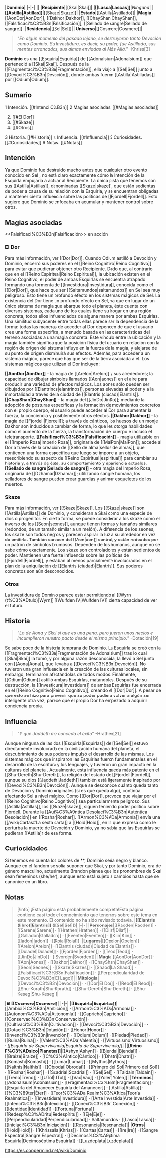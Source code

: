 

|**Dominio**|
|-|-|
||
|**Recipiente**|[[Skai\|Skai]]|
|**[[Lasca\|Lascas]]**|*Ninguna*|
|**[[Astilla\|Astillas]]**|[[Skaze\|Skaze]]|
|**Estado**|[[Astilla\|Astillado]]|
|**Magia**|[[AonDor\|AonDor]], [[Dakhor\|Dakhor]], [[ChayShan\|ChayShan]], [[Falsificaci%C3%B3n\|Falsificación]], [[Sellado de sangre\|Sellado de sangre]]|
|**Residencia**|[[Sel\|Sel]]|
|**Universo**|[[Cosmere\|Cosmere]]|

>“*En algún momento del pasado lejano, se destruyeron tanto Devoción como Dominio. Su Investidura, es decir, su poder, fue Astillada, sus mentes arrancadas, sus almas enviadas al Más Allá.*”
\-Khriss[3]


**Dominio** es una [[Esquirla\|Esquirla]] de [[Adonalsium\|Adonalsium]] que perteneció a [[Skai\|Skai]]. Después de la [[Fragmentaci%C3%B3n\|Fragmentación]], ella viajó a [[Sel\|Sel]] junto a [[Devoci%C3%B3n\|Devoción]], donde ambas fueron [[Astilla\|Astilladas]] por [[Odium\|Odium]].

## Sumario

1 Intención. [[#Intenci.C3.B3n]] 
2 Magias asociadas. [[#Magias asociadas]] 

2. [[#El Dor]] 
2. [[#Skaze]] 
2. [[#Otros]] 


3 Historia. [[#Historia]] 
4 Influencia. [[#Influencia]] 
5 Curiosidades. [[#Curiosidades]] 
6 Notas. [[#Notas]] 


## Intención
Ya que Dominio fue destruido mucho antes que cualquier otro evento conocido en Sel , no está claro exactamente cómo la Intención de la Esquirla empujaría a actuar al Recipiente. La única pista que tenemos son sus [[Astilla\|Astillas]], denominadas [[Skaze\|skaze]], que están sedientas de poder a causa de su relación con la Esquirla, y se encuentran obligadas a mantener cierta influencia sobre las políticas de [[Fjordell\|Fjordell]]. Esto sugiere que Dominio se enfocaba en acumular y mantener control sobre otros.

## Magias asociadas
  <<Falsificaci%C3%B3n\|Falsificación>> en acción
### El Dor
Para más información, ver [[Dor\|Dor]].
Cuando Odium astilló a Devoción y Dominio, encerró sus poderes en el [[Reino Cognitivo\|Reino Cognitivo]] para evitar que pudieran obtener otro Recipiente. Dado que, al contrario que en el [[Reino Espiritual\|Reino Espiritual]], la ubicación existen en el Reino Cognitivo, el poder de ambas Esquirlas se encuentra atrapado formando una tormenta de [[Investidura\|Investidura]], conocida como el [[Dor\|Dor]], que hace que ser [[Saltamundos\|saltamundos]] en Sel sea muy peligroso. Esto tiene un profundo efecto en los sistemas mágicos de Sel.
La existencia del Dor tiene un profundo efecto en Sel, ya que en lugar de un único sistema de magia que abarque todo el planeta, éste cuenta con diversos sistemas, cada uno de los cuales tiene su hogar en una región concreta, todos ellos influenciados de alguna manera por ambas Esquirlas. Una similitud subyacente entre todas ellas parece ser la dependencia de la forma: todas las maneras de acceder al Dor dependen de que el usuario cree una forma específica, a menudo basada en las características del terreno asociadas a una magia concreta.
Este vínculo entre la ubicación y la magia también significa que la posición física del usuario en relación con la región de origen del sistema influye en la fuerza de la magia, y alejarse de su punto de origen disminuirá sus efectos. Además, para acceder a un sistema mágico, parece que hay que ser de la tierra asociada a él.
Los sistemas mágicos que utilizan el Dor incluyen:

**[[AonDor\|AonDor]]** - la magia de [[Arelon\|Arelon]] y sus alrededores; la capacidad de dibujar símbolos llamados [[Aon\|aones]] en el aire para producir una variedad de efectos mágicos. Los aones sólo pueden ser dibujados por [[Elantrinos\|elantrinos]], personas elevadas al poder y a la inmortalidad a través de la ciudad de [[Elantris (ciudad)\|Elantris]].
**[[ChayShan\|ChayShan]]** - la magia del [[JinDo\|JinDo]]; mediante la adopción de posturas específicas y la formación de movimientos concretos con el propio cuerpo, el usuario puede acceder al Dor para aumentar la fuerza, la conciencia y posiblemente otros efectos.
**[[Dakhor\|Dakhor]]** - la magia de [[Fjordell\|Fjordell]]; a través de cánticos, los huesos de un monje Dakhor son inducidos a cambiar de forma, lo que les otorga habilidades como el aumento de la fuerza, la transformación del cuerpo e incluso el teletransporte.
**[[Falsificaci%C3%B3n\|Falsificación]]** - magia utilizable en el [[Imperio Rosa\|Imperio Rosa]], originaria de [[MaiPon\|MaiPon]]; accede al Dor a través de la creación de [[Sello de alma\|sellos de almas]], que contienen una forma específica que luego se impone a un objeto, reescribiendo su aspecto de [[Reino Espiritual\|espiritual]] para cambiar su historia y, a través de ésta, su comportamiento y apariencia actuales.
**[[Sellado de sangre\|Sellado de sangre]]** - otra magia del Imperio Rosa, originaria de [[Dzhamar\|Dzhamar]]; utilizando sangre humana, los selladores de sangre pueden crear guardias y animar esqueletos de los muertos.
### Skaze
Para más información, ver [[Skaze\|Skaze]].
Los [[Skaze\|skaze]] son [[Astilla\|Astillas]] de Dominio, y consideran a Skai como una especie de dios o progenitor. En cierta forma, se puede considerar a los skaze como el inverso de los [[Seon\|seones]], aunque tienen formas y tamaños similares (redondos, de un tamaño similar a un melón). A diferencia de los seones, los skaze son todos negros y parecen aspirar la luz a su alrededor en vez de emitirla. También carecen del [[Aon\|aon]] central, y están rodeados por un patrón de símbolos brumosos. Dependen de los humanos, aunque no se sabe cómo exactamente.
Los skaze son controladores y están sedientos de poder. Mantienen una fuerte influencia sobre las políticas de [[Fjordell\|Fjordell]], y estaban al menos parcialmente involucrados en el plan de la aniquilación de [[Elantris (ciudad)\|Elantris]]. Sus poderes concretos son aún desconocidos.

### Otros
La investidura de Dominio parece estar permitiendo al [[Wyrn (t%C3%ADtulo)\|Wyrn]] [[Wulfden IV\|Wulfden IV]] cierta capacidad de ver el futuro.

## Historia
 
>“*Lo de Aona y Skai sí que es una pena, pero fueron unos necios e incumplieron nuestro pacto desde el mismo principio.*”
\-Dotación[19]


Se sabe poco de la historia temprana de Dominio. La Esquirla se creó con la [[Fragmentaci%C3%B3n\|Fragmentación de Adonalsium]] tras lo cual [[Skai\|Skai]] la tomó, y por alguna razón desconocida, la llevó a Sel junto con [[Aona\|Aona]], que llevaba a [[Devoci%C3%B3n\|Devoción]]. No tuvieron una gran influencia en la creación de las culturas locales, sin embargo, terminaron afectándolas de todos modos. Finalmente, [[Odium\|Odium]] astilló ambas Esquirlas, matandolas.
Después de su destrucción, la [[Investidura\|Investidura]] de ambas Esquirlas fue encerrada en el [[Reino Cognitivo\|Reino Cognitivo]], creando el [[Dor\|Dor]]. A pesar de que esto se hizo para prevenir que su poder pudiera volver a algún ser inteligente otra vez, parece que el propio Dor ha empezado a adquirir conciencia propia.

## Influencia
>“*Y que Jaddeth me conceda el éxito*”
\-Hrathen[21]


Aunque ninguna de las dos [[Esquirla\|Esquirlas]] de [[Sel\|Sel]] estuvo directamente involucrada en la civilización humana del planeta, el descubrimiento de sus poderes impulsó el desarrollo de las mismas. Los sistemas mágicos que inspiraron las Esquirlas fueron fundamentales en el desarrollo de la escritura y los lenguajes, y tuvieron un gran impacto en la culturas del planeta . Actualmente, esta influencia queda más patente en el [[Shu-Dereth\|Shu-Dereth]], la religión del estado de [[Fjordell\|Fjordell]], aunque su dios [[Jaddeth\|Jaddeth]] también está ligeramente inspirado por [[Devoci%C3%B3n\|Devoción]].
Aunque se desconoce cuánto queda tanto de Devoción y Dominio originales (si es que queda algo), continúa afectando Sel a nivel mágico. Como [[Dor\|Dor]], provoca que viajar por el [[Reino Cognitivo\|Reino Cognitivo]] sea particularmente peligroso. Sus [[Astilla\|Astillas]], los [[Skaze\|skaze]], siguen teniendo poder político sobre Fjordell.
Durante la [[Aut%C3%A9ntica Desolaci%C3%B3n\|Auténtica Desolación]] en [[Roshar\|Roshar]]. [[Armon%C3%ADa\|Armonía]] envía una [[/wiki/Cartas#La sexta carta]] a [[Hoid\|Hoid]], en la que expresa como le perturba la muerte de Devoción y Dominio, ya no sabía que las Esquirlas se pudieran [[Astilla]r de esa forma.

## Curiosidades
Si tenemos en cuenta los colores de **, Dominio sería negro y blanco.
Aunque en el fandom se solía suponer que Skai, y por tanto Dominio, era de género masculino, actualmente Brandon planea que los pronombres de Skai sean femeninos (she/her), aunque esto está sujeto a cambios hasta que se canonice en un libro.
## Notas

> [!info] ¡Esta página está probablemente completa!Esta página contiene casi todo el conocimiento que tenemos sobre este tema en este momento.
El contenido no ha sido revisado todavía.
|**[[Elantris (libro)\|Elantris]] (**[[Sel\|Sel]]**)**|
|-|-|
|**Personajes**|[[Raoden\|Raoden]] · [[Sarene\|Sarene]] · [[Hrathen\|Hrathen]] · [[Dilaf\|Dilaf]] · [[Galladon\|Galladon]] · [[Eventeo\|Eventeo]] · [[Kiin\|Kiin]] · [[Iadon\|Iadon]] · [[Roial\|Roial]]|
|**Lugares**|[[Opelon\|Opelon]] · [[Arelon\|Arelon]] · [[Elantris (ciudad)\|Ciudad de Elantris]] · [[Duladel\|Duladel]] · [[Fjorden\|Fjorden]] · [[Teod\|Teod]] · [[JinDo\|JinDo]] · [[Svorden\|Svorden]]|
|**Magia**|[[AonDor\|AonDor]] · [[Aon\|Aones]] · [[Dakhor\|Dakhor]] · [[ChayShan\|ChayShan]] · [[Seon\|Seones]] · [[Skaze\|Skazes]] · [[Shaod\|La Shaod]] · [[Falsificaci%C3%B3n\|Falsificación]] · [[Perpendicularidad de Devoci%C3%B3n\|El Lago]]|
|**Mitología**|[[Devoci%C3%B3n\|Devoción]] ·  · [[Dor\|El Dor]] · [[Reod\|El Reod]] · [[Shu-Korath\|Shu-Korath]] · [[Shu-Dereth\|Shu-Dereth]] · [[Shu-Keseg\|Shu-Keseg]]|

|**El [[Cosmere\|Cosmere]]**|
|-|-|
|**[[Esquirla\|Esquirlas]]**|[[Ambici%C3%B3n\|Ambición]] · [[Armon%C3%ADa\|Armonía]] · [[Autonom%C3%ADa\|Autonomía]] · [[Capricho\|Capricho]] · [[Conservaci%C3%B3n\|Conservación]] · [[Cultivaci%C3%B3n\|Cultivación]] · [[Devoci%C3%B3n\|Devoción]] ·  · [[Dotaci%C3%B3n\|Dotación]] · [[Honor\|Honor]] · [[Invenci%C3%B3n\|Invención]] · [[Odium\|Odium]] · [[Piedad\|Piedad]] · [[Ruina\|Ruina]] · [[Valent%C3%ADa\|Valentía]] · [[Virtuosismo\|Virtuosismo]] · *[[Esquirla de Supervivencia\|Esquirla de Supervivencia]]*|
|**[[Reino F%C3%ADsico\|Planetas]]**|[[Ashyn\|Ashyn]] · [[Bjendal\|Bjendal]] · [[Braize\|Braize]] · [[C%C3%A1ntico\|Cántico]] · [[Dhatri\|Dhatri]] · [[Komashi\|Komashi]] · [[Lumar\|Lumar]] · [[Mythos\|Mythos]] · [[Nalthis\|Nalthis]] · [[Obrodai\|Obrodai]] · [[Primero del Sol\|Primero del Sol]] · [[Roshar\|Roshar]] · [[Scadrial\|Scadrial]] · [[Sel\|Sel]] · [[Taldain\|Taldain]] · [[Treno\|Treno]] · [[UTol\|UTol]] · [[Vax\|Vax]] · [[Yolen\|Yolen]]|
|**Términos**|[[Adonalsium\|Adonalsium]] · [[Fragmentaci%C3%B3n\|Fragmentación]] · [[Esquirla del Amanecer\|Esquirla del Amanecer]] · [[Astilla\|Astilla]] · [[%C3%89ter\|Éter]] · [[Teor%C3%ADa Realm%C3%A1tica\|Teoría Realmática]] · [[Investidura\|Investidura]] · [[Arte Investida\|Arte Investida]] · [[Intenci%C3%B3n\|Intención]] · [[Conexi%C3%B3n\|Conexión]] · [[Identidad\|Identidad]] · [[Fortuna\|Fortuna]] · [[Redesp%C3%ADritu\|Redespíritu]] · [[Eje\|Eje]] · [[Perpendicularidad\|Perpendicularidad]] · Saltamundos · [[Lasca\|Lasca]] · [[Iniciaci%C3%B3n\|Iniciación]] · [[Resonancia\|Resonancia]]|
|**Otros**|[[Hoid\|Hoid]] · [[Khrissalla\|Khriss]] · [[Cartas\|Cartas]] · [[Ire\|Ire]] · [[Sangre Espectral\|Sangre Espectral]] · [[Decimos%C3%A9ptima Esquirla\|Decimoséptima Esquirla]] · [[Luzdeplata\|Luzdeplata]]|



https://es.coppermind.net/wiki/Dominio